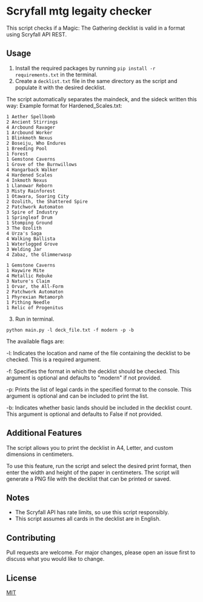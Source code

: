 # Scryfall mtg legaity checker

This script checks if a Magic: The Gathering decklist is valid in a format using Scryfall API REST.

## Usage

1. Install the required packages by running `pip install -r requirements.txt` in the terminal.
2. Create a `decklist.txt` file in the same directory as the script and populate it with the desired decklist. 

The script automatically separates the maindeck, and the sideck written this way:
Example format for Hardened_Scales.txt:
```
1 Aether Spellbomb
2 Ancient Stirrings
4 Arcbound Ravager
1 Arcbound Worker
1 Blinkmoth Nexus
2 Boseiju, Who Endures
1 Breeding Pool
1 Forest
1 Gemstone Caverns
1 Grove of the Burnwillows
4 Hangarback Walker
4 Hardened Scales
4 Inkmoth Nexus
1 Llanowar Reborn
3 Misty Rainforest
1 Otawara, Soaring City
2 Ozolith, the Shattered Spire
2 Patchwork Automaton
3 Spire of Industry
1 Springleaf Drum
1 Stomping Ground
3 The Ozolith
4 Urza's Saga
4 Walking Ballista
1 Waterlogged Grove
3 Welding Jar
4 Zabaz, the Glimmerwasp

1 Gemstone Caverns
1 Haywire Mite
4 Metallic Rebuke
3 Nature's Claim
1 Orvar, the All-Form
2 Patchwork Automaton
1 Phyrexian Metamorph
1 Pithing Needle
1 Relic of Progenitus
```

3. Run in terminal.
``` 
python main.py -l deck_file.txt -f modern -p -b
```

The available flags are:

-l: Indicates the location and name of the file containing the decklist to be checked. This is a required argument.

-f: Specifies the format in which the decklist should be checked. This argument is optional and defaults to "modern" if not provided.

-p: Prints the list of legal cards in the specified format to the console. This argument is optional and can be included to print the list.

-b: Indicates whether basic lands should be included in the decklist count. This argument is optional and defaults to False if not provided.


## Additional Features

The script allows you to print the decklist in A4, Letter, and custom dimensions in centimeters.

To use this feature, run the script and select the desired print format, then enter the width and height of the paper in centimeters. The script will generate a PNG file with the decklist that can be printed or saved.

## Notes

- The Scryfall API has rate limits, so use this script responsibly.
- This script assumes all cards in the decklist are in English.

## Contributing

Pull requests are welcome. For major changes, please open an issue first to discuss what you would like to change.

## License

[MIT](https://choosealicense.com/licenses/mit/)